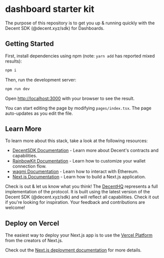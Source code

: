 # dashboard starter kit

The purpose of this repository is to get you up & running quickly with the Decent SDK (@decent.xyz/sdk) for Dashboards.

## Getting Started

First, install dependencies using npm (note: `yarn add` has reported mixed results):

```bash
npm i
```

Then, run the development server:

```bash
npm run dev
```

Open [http://localhost:3000](http://localhost:3000) with your browser to see the result.

You can start editing the page by modifying `pages/index.tsx`. The page auto-updates as you edit the file.

## Learn More

To learn more about this stack, take a look at the following resources:

- [DecentSDK Documentation](https://docs.decent.xyz) - Learn more about Decent's contracts and capabilities.
- [RainbowKit Documentation](https://rainbowkit.com) - Learn how to customize your wallet connection flow.
- [wagmi Documentation](https://wagmi.sh) - Learn how to interact with Ethereum.
- [Next.js Documentation](https://nextjs.org/docs) - Learn how to build a Next.js application.

Check is out & let us know what you think! The [DecentHQ](https://hq.decent.xyz) represents a full implementation of the protocol. It is built using the latest version of the Decent SDK (@decent.xyz/sdk) and will reflect all capabilities. Check it out if you're looking for inspiration. Your feedback and contributions are welcome!

## Deploy on Vercel

The easiest way to deploy your Next.js app is to use the [Vercel Platform](https://vercel.com/new?utm_medium=default-template&filter=next.js&utm_source=create-next-app&utm_campaign=create-next-app-readme) from the creators of Next.js.

Check out the [Next.js deployment documentation](https://nextjs.org/docs/deployment) for more details.
